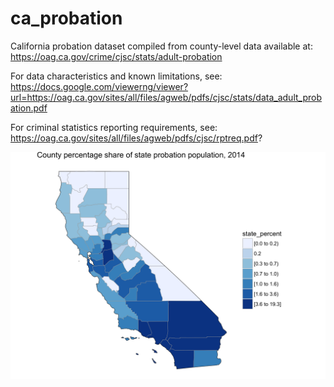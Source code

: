 # ca_probation

California probation dataset compiled from county-level data available at: 
https://oag.ca.gov/crime/cjsc/stats/adult-probation 

For data characteristics and known limitations, see:
https://docs.google.com/viewerng/viewer?url=https://oag.ca.gov/sites/all/files/agweb/pdfs/cjsc/stats/data_adult_probation.pdf 

For criminal statistics reporting requirements, see:
https://oag.ca.gov/sites/all/files/agweb/pdfs/cjsc/rptreq.pdf? 

![My image](https://github.com/pete-rjames/ca_probation/blob/master/ca_probation_map.png)

